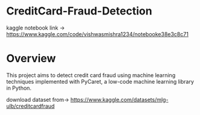 # CreditCard-Fraud-Detection

kaggle notebook link -> https://www.kaggle.com/code/vishwasmishra1234/notebooke38e3c8c71

# Overview

This project aims to detect credit card fraud using machine learning techniques implemented with PyCaret, a low-code machine learning library in Python.

download dataset from-> https://www.kaggle.com/datasets/mlg-ulb/creditcardfraud
